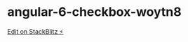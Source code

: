 # angular-6-checkbox-woytn8

[Edit on StackBlitz ⚡️](https://stackblitz.com/edit/angular-6-checkbox-woytn8)
